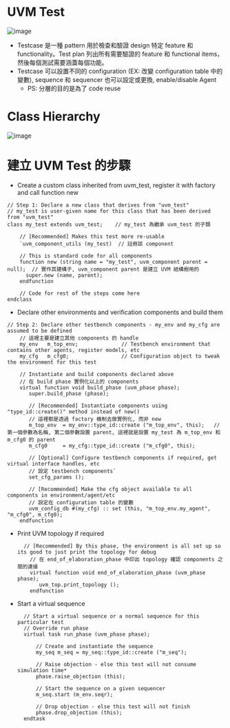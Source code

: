 # UVM Test
![image](https://github.com/user-attachments/assets/3a89ce7c-22b6-47f1-a156-b659d11885de)
* Testcase 是一種 pattern 用於檢查和驗證 design 特定 feature 和 functionality。Test plan 列出所有需要驗證的 feature 和 functional items，然後每個測試需要涵蓋每個功能。
* Testcase 可以設置不同的 configuration (EX: 改變 configuration table 中的變數), sequence 和 sequencer 也可以設定或更換, enable/disable Agent
  * PS: 分層的目的是為了 code reuse
# Class Hierarchy
![image](https://github.com/user-attachments/assets/eaefa44a-a55d-40b3-aed6-08e74dfebeda)
# 建立 UVM Test 的步驟
  * Create a custom class inherited from uvm_test, register it with factory and call function new
  ```
  // Step 1: Declare a new class that derives from "uvm_test"
  // my_test is user-given name for this class that has been derived from "uvm_test" 
  class my_test extends uvm_test;    // my_test 為繼承 uvm_test 的子類
  
      // [Recommended] Makes this test more re-usable
      `uvm_component_utils (my_test)  // 註冊該 component
  
      // This is standard code for all components
      function new (string name = "my_test", uvm_component parent = null);  // 實作其建構子, uvm_component parent 是建立 UVM 結構樹用的
        super.new (name, parent);
      endfunction
  
      // Code for rest of the steps come here
  endclass
  ```
  * Declare other environments and verification components and build them
  ```
  // Step 2: Declare other testbench components - my_env and my_cfg are assumed to be defined
      // 這裡主要是建立其他 components 的 handle
      my_env   m_top_env;              // Testbench environment that contains other agents, register models, etc
      my_cfg   m_cfg0;                 // Configuration object to tweak the environment for this test

      // Instantiate and build components declared above
      // 在 build phase 實例化以上的 components
      virtual function void build_phase (uvm_phase phase);
         super.build_phase (phase);

         // [Recommended] Instantiate components using "type_id::create()" method instead of new()
         // 這裡都是透過 factory 機制去做實例化, 而非 new
         m_top_env  = my_env::type_id::create ("m_top_env", this);   // 第一個參數為名稱, 第二個參數設置 parent, 這裡就是設置 my_test 為 m_top_env 和 m_cfg0 的 parent
         m_cfg0     = my_cfg::type_id::create ("m_cfg0", this);

         // [Optional] Configure testbench components if required, get virtual interface handles, etc
         // 設定 testbench components`
         set_cfg_params ();

         // [Recommended] Make the cfg object available to all components in environment/agent/etc
         // 設定在 configuration table 的變數
         uvm_config_db #(my_cfg) :: set (this, "m_top_env.my_agent", "m_cfg0", m_cfg0);
      endfunction
  ```
* Print UVM topology if required
  ```
    // [Recommended] By this phase, the environment is all set up so its good to just print the topology for debug
      // 在 end_of_elaboration_phase 中印出 topology 確認 components 之間的連接
      virtual function void end_of_elaboration_phase (uvm_phase phase);
         uvm_top.print_topology ();
      endfunction
  ```
* Start a virtual sequence
  ```
    // Start a virtual sequence or a normal sequence for this particular test
    // Override run phase
    virtual task run_phase (uvm_phase phase);
    
    	// Create and instantiate the sequence
    	my_seq m_seq = my_seq::type_id::create ("m_seq");
    
    	// Raise objection - else this test will not consume simulation time*
    	phase.raise_objection (this);
    
    	// Start the sequence on a given sequencer
    	m_seq.start (m_env.seqr);
    
    	// Drop objection - else this test will not finish
    	phase.drop_objection (this);
    endtask
  ```
# 
